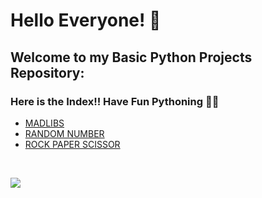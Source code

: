 
# Hello Everyone! 👋
## Welcome to my Basic Python Projects Repository:
### Here is the Index!! Have Fun Pythoning 🐍🐍
- <a href="https://github.com/shecoderfinally/Basic-Python-Projects/tree/main/Madlib_Game">MADLIBS</a> 
- <a href="https://github.com/shecoderfinally/Basic-Python-Projects/tree/main/Random_Number">RANDOM NUMBER</a> 
- <a href="https://github.com/shecoderfinally/Basic-Python-Projects/tree/main/Rock_Paper_Scissor">ROCK PAPER SCISSOR</a>  
<br />

![](https://komarev.com/ghpvc/?username=shecoderfinally&color=a17ac8)






